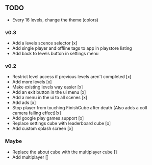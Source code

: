 ## TODO

- Every 16 levels, change the theme (colors)

### v0.3
- Add a levels scence selector [x]
- Add single player and offline tags to app in playstore listing
- Add back to levels button in settings menu

### v0.2
- Restrict level access if previous levels aren't completed [x]
- Add more levels [x]
- Make existing levels way easier [x]
- Add an exit button in the ui menu [x]
- Add a menu in the ui to all scenes [x]
- Add ads [x]
- Stop player from touching FinishCube after death (Also adds a coll camera falling effect)[x]
- Add google play games support [x]
- Replace settings cube with leaderboard cube [x]
- Add custom splash screen [x]

### Maybe
- Replace the about cube with the multiplayer cube []
- Add multiplayer []
